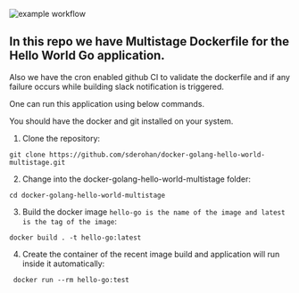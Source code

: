 ![example workflow](https://github.com/sderohan/docker-golang-hello-world-multistage/actions/workflows/testdockerfile.yml/badge.svg)

## In this repo we have Multistage Dockerfile for the Hello World Go application.
Also we have the cron enabled github CI to validate the dockerfile and if any failure occurs while building slack notification is triggered.

One can run this application using below commands.

You should have the docker and git installed on your system.

1. Clone the repository:
```
git clone https://github.com/sderohan/docker-golang-hello-world-multistage.git
```

2. Change into the docker-golang-hello-world-multistage folder:
```
cd docker-golang-hello-world-multistage
```

3. Build the docker image `hello-go is the name of the image and latest is the tag of the image`:
```
docker build . -t hello-go:latest
```

4. Create the container of the recent image build and application will run inside it automatically:
```
 docker run --rm hello-go:test 
```



